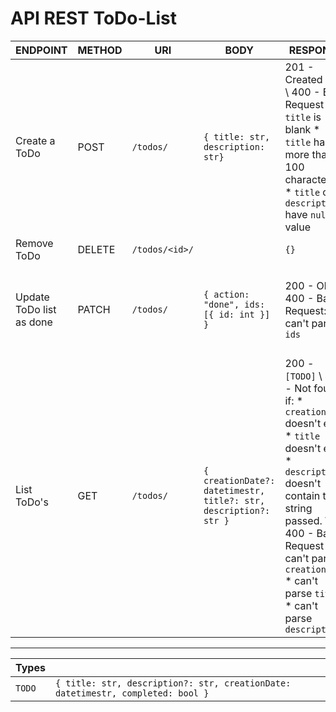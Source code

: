 # API REST ToDo-List

|           ENDPOINT          |  METHOD |                  URI                |           BODY             | RESPONSE      | COMMENTS |
| ------------------------    | ------- | ----------------------------------- | -------------------------- | ------------- | -------- |
| Create a ToDo               | POST    | `/todos/`                           |      `{ title: str, description: str}`                | 201 - Created `TODO` \ 400 - Bad Request if: * `title` is blank * `title` has more than 100 characters. * `title` or `description` have `null` value |
| Remove ToDo                 | DELETE  | `/todos/<id>/`                      |                            | `{}`          | 
| Update ToDo list as done    | PATCH   | `/todos/`                           | `{ action: "done", ids: [{ id: int }] }`           | 200 - Ok \ 400 - Bad Request: can't parse `ids`         | Change the value of `completed` to `true` in `TODO`s that have an id from the `ids` list. |
| List ToDo's                  | GET     | `/todos/`                           | `{ creationDate?: datetimestr, title?: str, description?: str }`    | 200 - `[TODO]` \ 404 - Not found if: * `creationDate`  doesn't exist * `title`  doesn't exist * `description` doesn't contain the string passed. \ 400 - Bad Request if: * can't parse `creationDate` * can't parse  `title` * can't parse `description`  | If there aren't params, return all ToDos. |

--------------------------------------------------------------------------

|   Types             |                                                                                 |
| --------------------| ------------------------------------------------------------------------------- |
|  `TODO`             | `{ title: str, description?: str, creationDate: datetimestr, completed: bool }` | 

